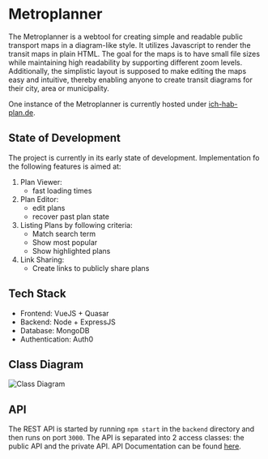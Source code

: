 # Metroplanner

The Metroplanner is a webtool for creating simple and readable public transport maps in a diagram-like style.
It utilizes Javascript to render the transit maps in plain HTML.
The goal for the maps is to have small file sizes while maintaining high readability by supporting different zoom levels.
Additionally, the simplistic layout is supposed to make editing the maps easy and intuitive, thereby enabling anyone to create transit diagrams for their city, area or municipality.

One instance of the Metroplanner is currently hosted under [ich-hab-plan.de](https://ich-hab-plan.de).

## State of Development

The project is currently in its early state of development.
Implementation fo the following features is aimed at:

1. Plan Viewer:
    - fast loading times
2. Plan Editor:
    - edit plans
    - recover past plan state
3. Listing Plans by following criteria:
    - Match search term
    - Show most popular
    - Show highlighted plans
4. Link Sharing:
    - Create links to publicly share plans

## Tech Stack

- Frontend: VueJS + Quasar
- Backend: Node + ExpressJS
- Database: MongoDB
- Authentication: Auth0

## Class Diagram

![Class Diagram](http://www.plantuml.com/plantuml/proxy?cache=no&src=https://raw.githubusercontent.com/elsholz/metroplanner/puml_simple/docs/metroplanner.puml)

## API

The REST API is started by running `npm start` in the `backend` directory and then runs on port `3000`.
The API is separated into 2 access classes: the public API and the private API.
 API Documentation can be found [here](https://app.swaggerhub.com/apis/elsholz/metroplanner/1.0.0).
